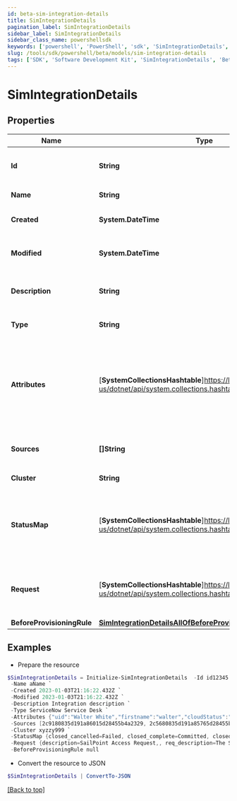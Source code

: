 ```yaml
---
id: beta-sim-integration-details
title: SimIntegrationDetails
pagination_label: SimIntegrationDetails
sidebar_label: SimIntegrationDetails
sidebar_class_name: powershellsdk
keywords: ['powershell', 'PowerShell', 'sdk', 'SimIntegrationDetails', 'BetaSimIntegrationDetails'] 
slug: /tools/sdk/powershell/beta/models/sim-integration-details
tags: ['SDK', 'Software Development Kit', 'SimIntegrationDetails', 'BetaSimIntegrationDetails']
---
```



# SimIntegrationDetails

## Properties

Name | Type | Description | Notes
------------ | ------------- | ------------- | -------------
**Id** | **String** | System-generated unique ID of the Object | [optional] [readonly] 
**Name** | **String** | Name of the Object | [required]
**Created** | **System.DateTime** | Creation date of the Object | [optional] [readonly] 
**Modified** | **System.DateTime** | Last modification date of the Object | [optional] [readonly] 
**Description** | **String** | The description of the integration | [optional] 
**Type** | **String** | The integration type | [optional] 
**Attributes** | [**SystemCollectionsHashtable**]https://learn.microsoft.com/en-us/dotnet/api/system.collections.hashtable?view=net-9.0 | The attributes map containing the credentials used to configure the integration. | [optional] 
**Sources** | **[]String** | The list of sources (managed resources) | [optional] 
**Cluster** | **String** | The cluster/proxy | [optional] 
**StatusMap** | [**SystemCollectionsHashtable**]https://learn.microsoft.com/en-us/dotnet/api/system.collections.hashtable?view=net-9.0 | Custom mapping between the integration result and the provisioning result | [optional] 
**Request** | [**SystemCollectionsHashtable**]https://learn.microsoft.com/en-us/dotnet/api/system.collections.hashtable?view=net-9.0 | Request data to customize desc and body of the created ticket | [optional] 
**BeforeProvisioningRule** | [**SimIntegrationDetailsAllOfBeforeProvisioningRule**](sim-integration-details-all-of-before-provisioning-rule) |  | [optional] 

## Examples

- Prepare the resource
```powershell
$SimIntegrationDetails = Initialize-SimIntegrationDetails  -Id id12345 `
 -Name aName `
 -Created 2023-01-03T21:16:22.432Z `
 -Modified 2023-01-03T21:16:22.432Z `
 -Description Integration description `
 -Type ServiceNow Service Desk `
 -Attributes {"uid":"Walter White","firstname":"walter","cloudStatus":"UNREGISTERED","displayName":"Walter White","identificationNumber":"942","lastSyncDate":1470348809380,"email":"walter@gmail.com","lastname":"white"} `
 -Sources [2c9180835d191a86015d28455b4a2329, 2c5680835d191a85765d28455b4a9823] `
 -Cluster xyzzy999 `
 -StatusMap {closed_cancelled=Failed, closed_complete=Committed, closed_incomplete=Failed, closed_rejected=Failed, in_process=Queued, requested=Queued} `
 -Request {description=SailPoint Access Request,, req_description=The Service Request created by SailPoint ServiceNow Service Integration Module (SIM).,, req_short_description=SailPoint New Access Request Created from IdentityNow,, short_description=SailPoint Access Request $!plan.arguments.identityRequestId} `
 -BeforeProvisioningRule null
```

- Convert the resource to JSON
```powershell
$SimIntegrationDetails | ConvertTo-JSON
```


[[Back to top]](#) 

